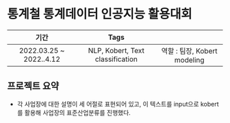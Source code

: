 # 통계철 통계데이터 인공지능 활용대회

|기간|Tags||
|:---:|:---:|:---:|
|2022.03.25 ~ 2022..4.12|NLP, Kobert, Text classification|역할 : 팀장, Kobert modeling|

## 프로젝트 요약
- 각 사업장에 대한 설명이 세 어절로 표현되어 있고, 이 텍스트를 input으로 kobert를 활용해 사업장의 표준산업분류를 진행했다.

